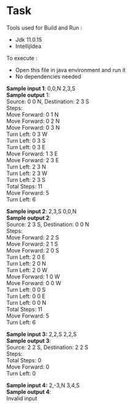 # Task

Tools used for Build and Run :<br/>
 * Jdk 11.0.15<br/>
 * IntellijIdea<br/>
 
 To execute :
 * Open this file in java environment and run it 
 * No dependencies needed

**Sample input 1**: 0,0,N 2,3,S<br/>
**Sample output** 1:<br/>
Source: 0 0 N, Destination: 2 3 S<br/>
Steps:<br/>
Move Forward:  0 1 N<br/>
Move Forward:  0 2 N<br/>
Move Forward:  0 3 N<br/>
Turn Left:  0 3 W<br/>
Turn Left:  0 3 S<br/>
Turn Left:  0 3 E<br/>
Move Forward:  1 3 E<br/>
Move Forward:  2 3 E<br/>
Turn Left:  2 3 N<br/>
Turn Left:  2 3 W<br/>
Turn Left:  2 3 S<br/>
Total Steps:  11<br/>
Move Forward:  5<br/>
Turn Left:  6<br/>

**Sample input 2**: 2,3,S 0,0,N<br/>
**Sample output 2**:<br/>
Source: 2 3 S, Destination: 0 0 N<br/>
Steps:<br/>
Move Forward:  2 2 S<br/>
Move Forward:  2 1 S<br/>
Move Forward:  2 0 S<br/>
Turn Left:  2 0 E<br/>
Turn Left:  2 0 N<br/>
Turn Left:  2 0 W<br/>
Move Forward:  1 0 W<br/>
Move Forward:  0 0 W<br/>
Turn Left:  0 0 S<br/>
Turn Left:  0 0 E<br/>
Turn Left:  0 0 N<br/>
Total Steps:  11<br/>
Move Forward:  5<br/>
Turn Left:  6<br/>

**Sample input 3:** 2,2,S 2,2,S<br/>
**Sample output 3**:<br/>
Source: 2 2 S, Destination: 2 2 S<br/>
Steps:<br/>
Total Steps:  0<br/>
Move Forward:  0<br/>
Turn Left:  0<br/>

**Sample input 4:** 2,-3,N 3,4,S<br/>
**Sample output 4**:<br/>
Invalid input
